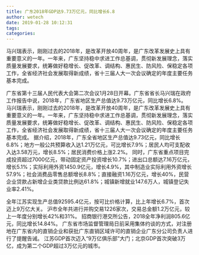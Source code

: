 ```yaml
---
title: 广东2018年GDP达9.73万亿元，同比增长6.8
author: wetech
date: 2019-01-28 10:12:31
tags: 
categories: 
---
```

马兴瑞表示，刚刚过去的2018年，是改革开放40周年，是广东改革发展史上具有重要意义的一年。一年来，广东坚持稳中求进工作总基调，贯彻新发展理念，落实质量发展要求，统筹做好稳增长、促改革、调结构、惠民生、防风险、保稳定各项工作，全省经济社会发展取得新成绩，省十三届人大一次会议确定的年度主要任务基本完成。
<!-- more -->
广东省第十三届人民代表大会第二次会议1月28日开幕。广东省省长马兴瑞在政府工作报告中说，2018年，广东省地区生产总值达9.73万亿元，同比增长6.8%。
马兴瑞表示，刚刚过去的2018年，是改革开放40周年，是广东改革发展史上具有重要意义的一年。一年来，广东坚持稳中求进工作总基调，贯彻新发展理念，落实质量发展要求，统筹做好稳增长、促改革、调结构、惠民生、防风险、保稳定各项工作，全省经济社会发展取得新成绩，省十三届人大一次会议确定的年度主要任务基本完成。
据介绍，2018年，广东全省地区生产总值达9.73亿元，同比增长6.8%；地方一般公共预算收入达1.21万亿元，可比增长7.9%；居民人均可支配收入达3.58万元，增长8.5%；居民消费价格上涨2.2%。
同时，广东省重点项目完成投资超过7000亿元，带动固定资产投资增长10.7%；进出口总额达7.16万亿元，增长5.1%；实际利用外资1450.9亿元，增长4.9%，其中制造业实际利用外资增长57.9%；社会消费品零售总额增长8.8%；直接融资1.16万亿元，增长40%，民营企业贷款占新增企业类贷款比例达61.8%；城镇新增就业147.6万人，城镇登记失业率2.41%。
 
 
全年江苏实现生产总值92595.4亿元，按可比价格计算，比上年增长6.7%，首次迈上9万亿大关。
沪市全年共进行并购交易1226家次，交易总金额1.2万亿元，较上一年度分别增长42%和31%。
招商银行港交所公告，2018全年净利润805.6亿元，同比增长14.84%。 
广东省市场监督管理局日前采用集体约谈的方式，对注册地在广东省内的直销企业和获批广东直销区域许可的直销企业广东分公司负责人进行了提醒告诫。
江苏GDP首次迈入“9万亿俱乐部”大门；北京GDP首次突破3万亿，成为第二个GDP超过3万亿元的城市。
